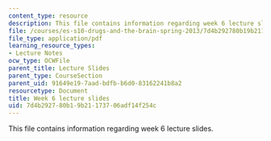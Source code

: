 ```yaml
---
content_type: resource
description: This file contains information regarding week 6 lecture slides.
file: /courses/es-s10-drugs-and-the-brain-spring-2013/7d4b292780b19b21173706adf14f254c_MITES_S10S13_Week6.pdf
file_type: application/pdf
learning_resource_types:
- Lecture Notes
ocw_type: OCWFile
parent_title: Lecture Slides
parent_type: CourseSection
parent_uid: 91649e19-7aad-bdfb-b6d0-83162241b8a2
resourcetype: Document
title: Week 6 lecture slides
uid: 7d4b2927-80b1-9b21-1737-06adf14f254c
---
```

This file contains information regarding week 6 lecture slides.

